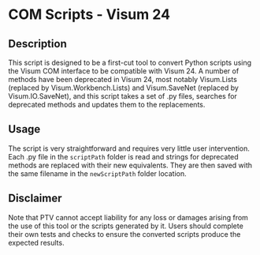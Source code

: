 # COM Scripts - Visum 24
## Description
This script is designed to be a first-cut tool to convert Python scripts using the Visum COM interface to be compatible with Visum 24. 
A number of methods have been deprecated in Visum 24, most notably Visum.Lists (replaced by Visum.Workbench.Lists) and Visum.SaveNet (replaced by Visum.IO.SaveNet), and this script takes a set of .py files, searches for deprecated methods and updates them to the replacements. 

## Usage
The script is very straightforward and requires very little user intervention. Each .py file in the `scriptPath` folder is read and strings for deprecated methods are replaced with their new equivalents. They are then saved with the same filename in the `newScriptPath` folder location.

## Disclaimer
Note that PTV cannot accept liability for any loss or damages arising from the use of this tool or the scripts generated by it. Users should complete their own tests and checks to ensure the converted scripts produce the expected results.
